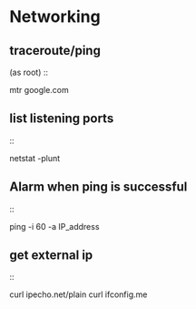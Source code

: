 # Networking
traceroute/ping
---------------
(as root)
::

 mtr google.com

list listening ports
--------------------
::

 netstat -plunt

Alarm when ping is successful
-----------------------------
::

 ping -i 60 -a IP_address

get external ip
---------------
::

 curl ipecho.net/plain
 curl ifconfig.me

